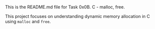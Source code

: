 This is the README.md file for Task 0x0B. C - malloc, free.

This project focuses on understanding dynamic memory allocation in C using `malloc` and `free`.
